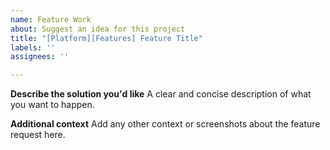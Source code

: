 ```yaml
---
name: Feature Work
about: Suggest an idea for this project
title: "[Platform][Features] Feature Title"
labels: ''
assignees: ''

---
```


**Describe the solution you'd like**
A clear and concise description of what you want to happen.

**Additional context**
Add any other context or screenshots about the feature request here.

